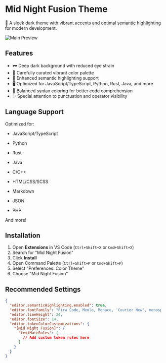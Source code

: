 # Mid Night Fusion Theme

🌌 A sleek dark theme with vibrant accents and optimal semantic highlighting for modern development.

![Main Preview](https://res.cloudinary.com/dbwqr9pht/image/upload/v1740683684/preview_d1vxyh.png)

## Features

- 🕶️ Deep dark background with reduced eye strain
- 🌈 Carefully curated vibrant color palette
- 🧠 Enhanced semantic highlighting support
- 🖥️ Optimized for JavaScript/TypeScript, Python, Rust, Java, and more
- 🎨 Balanced syntax coloring for better code comprehension
- ✨ Special attention to punctuation and operator visibility


## Language Support

Optimized for:

- JavaScript/TypeScript

- Python

- Rust

- Java

- C/C++

- HTML/CSS/SCSS

- Markdown

- JSON

- PHP

And more!



## Installation

1. Open **Extensions** in VS Code (`Ctrl+Shift+X` or `Cmd+Shift+X`)
2. Search for "Mid Night Fusion"
3. Click **Install**
4. Open Command Palette (`Ctrl+Shift+P` or `Cmd+Shift+P`)
5. Select "Preferences: Color Theme"
6. Choose "Mid Night Fusion"

## Recommended Settings

```json
{
  "editor.semanticHighlighting.enabled": true,
  "editor.fontFamily": "Fira Code, Menlo, Monaco, 'Courier New', monospace",
  "editor.lineHeight": 24,
  "editor.fontSize": 14,
  "editor.tokenColorCustomizations": {
    "[Mid Night Fusion]": {
      "textMateRules": [
        // Add custom token rules here
      ]
    }
  }
}
